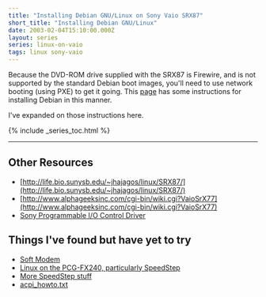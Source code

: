 ```yaml
---
title: "Installing Debian GNU/Linux on Sony Vaio SRX87"
short_title: "Installing Debian GNU/Linux"
date: 2003-02-04T15:10:00.000Z
layout: series
series: linux-on-vaio
tags: linux sony-vaio
---
```

Because the DVD-ROM drive supplied with the SRX87 is Firewire, and is not supported by the standard Debian boot images, you'll need to use network booting (using PXE) to get it going. This [page](http://theo.me.uk/pages.shtml?page=debremoteboot) has some instructions for installing Debian in this manner.

I've expanded on those instructions here.

{% include _series_toc.html %}

----

## Other Resources

*   [http://life.bio.sunysb.edu/~jhajagos/linux/SRX87/](http://life.bio.sunysb.edu/~jhajagos/linux/SRX87/)
*   [http://www.alphageeksinc.com/cgi-bin/wiki.cgi?VaioSrX77](http://www.alphageeksinc.com/cgi-bin/wiki.cgi?VaioSrX77)
*   [Sony Programmable I/O Control Driver](http://spop.free.fr/sonypi/)

## Things I've found but have yet to try

*   [Soft Modem](http://www.mbsi.ca/cnxtlindrv/hsf/index.html)
*   [Linux on the PCG-FX240, particularly SpeedStep](http://www.pm.waw.pl/~jslupski/vaio/index.cgi)
*   [More SpeedStep stuff](http://www.goof.com/pcg/marc/speedstep.html)
*   [acpi_howto.txt](http://www.columbia.edu/~ariel/acpi/acpi_howto.txt)
